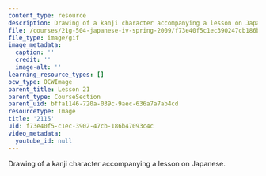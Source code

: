 ```yaml
---
content_type: resource
description: Drawing of a kanji character accompanying a lesson on Japanese.
file: /courses/21g-504-japanese-iv-spring-2009/f73e40f5c1ec390247cb186b47093c4c_2115.gif
file_type: image/gif
image_metadata:
  caption: ''
  credit: ''
  image-alt: ''
learning_resource_types: []
ocw_type: OCWImage
parent_title: Lesson 21
parent_type: CourseSection
parent_uid: bffa1146-720a-039c-9aec-636a7a7ab4cd
resourcetype: Image
title: '2115'
uid: f73e40f5-c1ec-3902-47cb-186b47093c4c
video_metadata:
  youtube_id: null
---
```

Drawing of a kanji character accompanying a lesson on Japanese.